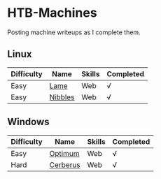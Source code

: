# HTB-Machines
 
Posting machine writeups as I complete them.

## Linux

| Difficulty | Name                                        | Skills       | Completed |
|------------|---------------------------------------------|--------------|-----------|
| Easy       | [Lame][1]                                   | Web          | √         |
| Easy       | [Nibbles][2]                                | Web          | √         |


[1]: ./a_little_something_to_get_you_started
[2]: ./micro-cms_v1
[3]: ./micro-cms_v2
[4]: ./encrypted_pastebin
[5]: ./photo_gallery
[6]: ./codys_first_blog
[7]: ./postbook
[8]: ./ticketastic_demo_instance
[9]: ./ticketastic_live_instance
[10]: ./petshop_pro

## Windows

| Difficulty | Name                                        | Skills       | Completed |
|------------|---------------------------------------------|--------------|-----------|
| Easy       | [Optimum][10]                               | Web          | √         |
| Hard       | [Cerberus][11]                              | Web          | √         |

[10]: ./a_little_something_to_get_you_started
[11]: ./micro-cms_v1
